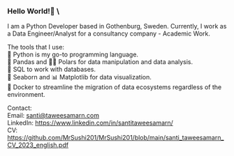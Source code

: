 ### Hello World!👋 \
I am a Python Developer based in Gothenburg, Sweden.
Currently, I work as a Data Engineer/Analyst for a consultancy company - Academic Work. 

The tools that I use: \
🐍 Python is my go-to programming language. \
🐼 Pandas and 🐻‍❄️ Polars for data manipulation and data analysis. \
📁 SQL to work with databases. \
🌊 Seaborn and 📊 Matplotlib for data visualization. \
🐋 Docker to streamline the migration of data ecosystems regardless of the environment. 

Contact: \
Email: santi@taweesamarn.com \
LinkedIn: https://www.linkedin.com/in/santitaweesamarn/ \
CV: https://github.com/MrSushi201/MrSushi201/blob/main/santi_taweesamarn_CV_2023_english.pdf

<!--
**MrSushi201/MrSushi201** is a ✨ _special_ ✨ repository because its `README.md` (this file) appears on your GitHub profile.

Here are some ideas to get you started:

- 🔭 I’m currently working on ...
- 🌱 I’m currently learning ...
- 👯 I’m looking to collaborate on ...
- 🤔 I’m looking for help with ...
- 💬 Ask me about ...
- 📫 How to reach me: ...
- 😄 Pronouns: ...
- ⚡ Fun fact: ...
-->
